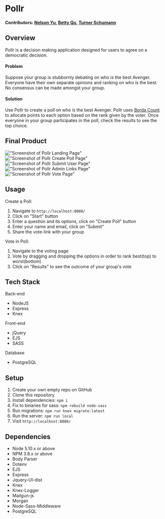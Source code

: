 Pollr
============= 

#### Contributors: [Nelson Yu](https://github.com/Nelson-Yu), [Betty Qu](https://github.com/betttyquu), [Turner Schumann](https://github.com/turnerschumann)


## Overview

Pollr is a decision making application designed for users to agree on a democratic decision.

#### Problem

Suppose your group is stubbornly debating on who is the best Avenger. Everyone have their own separate opinions and ranking on who is the best. No consensus can be made amongst your group.

#### Solution

Use Pollr to create a poll on who is the best Avenger. Pollr uses [Borda Count](https://en.wikipedia.org/wiki/Borda_count) to allocate points to each option based on the rank given by the voter. Once everyone in your group participates in the poll, check the results to see the top choice.

## Final Product
!["Screenshot of Pollr Landing Page"](https://github.com/Nelson-Yu/pollr/blob/master/docs/landing.png)
!["Screenshot of Pollr Create Poll Page"](https://github.com/Nelson-Yu/pollr/blob/master/docs/create-poll.png)
!["Screenshot of Pollr Submit User Page"](https://github.com/Nelson-Yu/pollr/blob/master/docs/admin-register.png)
!["Screenshot of Pollr Admin Links Page"](https://github.com/Nelson-Yu/pollr/blob/master/docs/admin-page.png)
!["Screenshot of Pollr Vote Page"](https://github.com/Nelson-Yu/pollr/blob/master/docs/voting.gif)

## Usage

Create a Poll:
1. Navigate to `http://localhost:8080/`
2. Click on "Start" button
3. Enter a question and its options, click on "Create Poll" button 
4. Enter your name and email, click on "Submit"
5. Share the vote-link with your group

Vote in Poll:
1. Navigate to the voting page
2. Vote by dragging and dropping the options in order to rank best(top) to worst(bottom)
3. Click on "Results" to see the outcome of your group's vote

## Tech Stack

Back-end
* NodeJS
* Express
* Knex

Front-end
* jQuery
* EJS
* SASS

Database
* PostgreSQL

## Setup
1. Create your own empty repo on GitHub
2. Clone this repository
3. Install dependencies: `npm i`
4. Fix to binaries for sass: `npm rebuild node-sass`
5. Run migrations: `npm run knex migrate:latest`
6. Run the server: `npm run local`
7. Visit `http://localhost:8080/`

## Dependencies
- Node 5.10.x or above
- NPM 3.8.x or above
- Body Parser
- Dotenv
- EJS
- Express
- Jquery-UI-dist
- Knex
- Knex-Logger
- Mailgun-js
- Morgan
- Node-Sass-Middleware
- PostgreSQL
